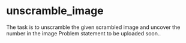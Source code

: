 # unscramble_image
The task is to unscramble the given scrambled image and uncover the number in the image
Problem statement to be uploaded soon..
